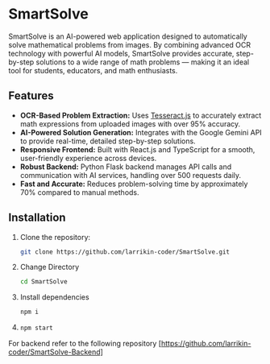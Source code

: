 # SmartSolve

SmartSolve is an AI-powered web application designed to automatically solve mathematical problems from images. By combining advanced OCR technology with powerful AI models, SmartSolve provides accurate, step-by-step solutions to a wide range of math problems — making it an ideal tool for students, educators, and math enthusiasts.

## Features

- **OCR-Based Problem Extraction:** Uses [Tesseract.js](https://github.com/naptha/tesseract.js) to accurately extract math expressions from uploaded images with over 95% accuracy.
- **AI-Powered Solution Generation:** Integrates with the Google Gemini API to provide real-time, detailed step-by-step solutions.
- **Responsive Frontend:** Built with React.js and TypeScript for a smooth, user-friendly experience across devices.
- **Robust Backend:** Python Flask backend manages API calls and communication with AI services, handling over 500 requests daily.
- **Fast and Accurate:** Reduces problem-solving time by approximately 70% compared to manual methods.

## Installation

1. Clone the repository:  
   ```bash
   git clone https://github.com/larrikin-coder/SmartSolve.git
2. Change Directory
   ```bash
   cd SmartSolve
3. Install dependencies
   ```bash
   npm i
4. ```bash
   npm start
For backend refer to the following repository [https://github.com/larrikin-coder/SmartSolve-Backend]

